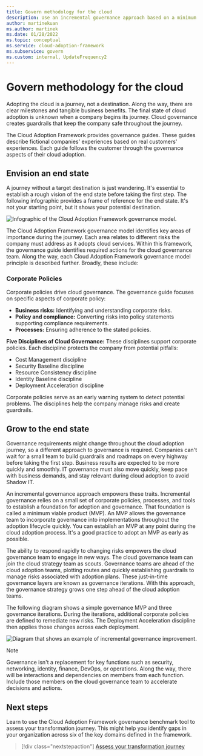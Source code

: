 ```yaml
---
title: Govern methodology for the cloud
description: Use an incremental governance approach based on a minimum viable product (MVP) to support corporate policies and move quickly toward cloud adoption.
author: martinekuan
ms.author: martinek
ms.date: 01/28/2022
ms.topic: conceptual
ms.service: cloud-adoption-framework
ms.subservice: govern
ms.custom: internal, UpdateFrequency2
---
```


# Govern methodology for the cloud

Adopting the cloud is a journey, not a destination. Along the way, there are clear milestones and tangible business benefits. The final state of cloud adoption is unknown when a company begins its journey. Cloud governance creates guardrails that keep the company safe throughout the journey.

The Cloud Adoption Framework provides governance guides. These guides describe fictional companies' experiences based on real customers' experiences. Each guide follows the customer through the governance aspects of their cloud adoption.

## Envision an end state

A journey without a target destination is just wandering. It's essential to establish a rough vision of the end state before taking the first step. The following infographic provides a frame of reference for the end state. It's not your starting point, but it shows your potential destination.

![Infographic of the Cloud Adoption Framework governance model.](../_images/operational-transformation-govern-large.png)

The Cloud Adoption Framework governance model identifies key areas of importance during the journey. Each area relates to different risks the company must address as it adopts cloud services. Within this framework, the governance guide identifies required actions for the cloud governance team. Along the way, each Cloud Adoption Framework governance model principle is described further. Broadly, these include:

### Corporate Policies

Corporate policies drive cloud governance. The governance guide focuses on specific aspects of corporate policy:

- **Business risks:** Identifying and understanding corporate risks.
- **Policy and compliance:** Converting risks into policy statements supporting compliance requirements.
- **Processes:** Ensuring adherence to the stated policies.

**Five Disciplines of Cloud Governance:** These disciplines support corporate policies. Each discipline protects the company from potential pitfalls:

- Cost Management discipline
- Security Baseline discipline
- Resource Consistency discipline
- Identity Baseline discipline
- Deployment Acceleration discipline

Corporate policies serve as an early warning system to detect potential problems. The disciplines help the company manage risks and create guardrails.

## Grow to the end state

Governance requirements might change throughout the cloud adoption journey, so a different approach to governance is required. Companies can't wait for a small team to build guardrails and roadmaps on every highway before taking the first step. Business results are expected to be more quickly and smoothly. IT governance must also move quickly, keep pace with business demands, and stay relevant during cloud adoption to avoid Shadow IT.

An incremental governance approach empowers these traits. Incremental governance relies on a small set of corporate policies, processes, and tools to establish a foundation for adoption and governance. That foundation is called a minimum viable product (MVP). An MVP allows the governance team to incorporate governance into implementations throughout the adoption lifecycle quickly. You can establish an MVP at any point during the cloud adoption process. It's a good practice to adopt an MVP as early as possible.

The ability to respond rapidly to changing risks empowers the cloud governance team to engage in new ways. The cloud governance team can join the cloud strategy team as scouts. Governance teams are ahead of the cloud adoption teams, plotting routes and quickly establishing guardrails to manage risks associated with adoption plans. These just-in-time governance layers are known as governance iterations. With this approach, the governance strategy grows one step ahead of the cloud adoption teams.

The following diagram shows a simple governance MVP and three governance iterations. During the iterations, additional corporate policies are defined to remediate new risks. The Deployment Acceleration discipline then applies those changes across each deployment.

![Diagram that shows an example of incremental governance improvement.](../_images/govern/incremental-governance-example.png)

> [!NOTE]
> Governance isn't a replacement for key functions such as security, networking, identity, finance, DevOps, or operations. Along the way, there will be interactions and dependencies on members from each function. Include those members on the cloud governance team to accelerate decisions and actions.

## Next steps

Learn to use the Cloud Adoption Framework governance benchmark tool to assess your transformation journey. This might help you identify gaps in your organization across six of the key domains defined in the framework.

> [!div class="nextstepaction"]
> [Assess your transformation journey](./benchmark.md)
